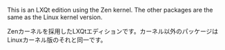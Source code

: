 This is an LXQt edition using the Zen kernel. The other packages are the same as the Linux kernel version.

Zenカーネルを採用したLXQtエディションです。カーネル以外のパッケージはLinuxカーネル版のそれと同一です。
